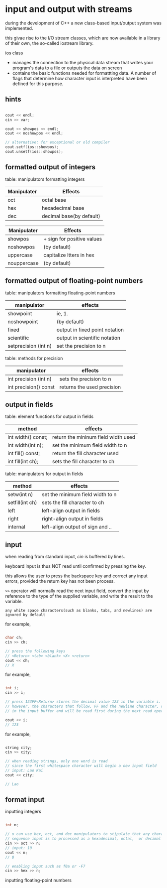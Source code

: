 # input and output with streams

during the development of C++ a new class-based input/output system was implemented.

this givae rise to the I/O stream classes, which are now available in a library of their own, the so-called iostream library.

ios class

- manages the connection to the physical data stream that writes your program's data to a file or outputs the data on screen
- contains the basic functions needed for formattting data. A number of flags that determine how character input is interpreted have been defined for this purpose.

## hints

```C++

cout << endl;
cin >> var;

cout << showpos << endl;
cout << noshowpos << endl;

// alternative: for exceptional or old compiler
cout.setf(ios::showpos);
cout.unsetf(ios::showpos);


```

## formatted output of integers

table: manipulators formatting integers

| Manipulater       | Effects                    |
|-------------------|----------------------------|
| oct               | octal base                 |
| hex               | hexadecimal base           |
| dec               | decimal base(by default)   |

| Manipulater       | Effects                    |
|-------------------|----------------------------|
| showpos           | + sign for positive values |
| noshowpos         | (by default)               |
| uppercase         | capitalize ltters in hex   |
| nouppercase       | (by default)               |

## formatted output of floating-point numbers

table: manipulators formatting floating-point numbers

| manipulator          | effects                           |
|----------------------|-----------------------------------|
| showpoint            | ie, 1.                            |
| noshowpoint          | (by default)                      |
| fixed                | output in fixed point notation    |
| scientific           | output in scientific notation     |
| setprecision (int n) | set the precision to n            |

table: methods for precision

| manipulator           | effects                           |
|-----------------------|-----------------------------------|
| int precision (int n) | sets the precision to n           |
| int precision() const | returns the used precision        |

## output in fields

table: element functions for output in fields

| method                | effects                             |
|-----------------------|-------------------------------------|
| int width() const;    | return the mininum field width used |
| int width(int n);     | set the minimum field width to n    |
| int fill() const;     | return the fill character used      |
| int fill(int ch);     | sets the fill character to ch       |

table: manipulators for output in fields

| method                | effects                             |
|-----------------------|-------------------------------------|
| setw(int n)           | set the minimum field width to n    |
| setfill(int ch)       | sets the fill character to ch       |
| left                  | left-align output in fields         |
| right                 | right-align output in fields        |
| internal              | left-align output of sign and ..    |


## input

when reading from standard input, *cin* is buffered by lines.

keyboard input is thus NOT read until confirmed by pressing the **<Return>** key.

this allows the user to press the backspace key and correct any input errors,
provided the return key has not been process.

`>>` operator will normally read the next input field, convert the input by reference to the type of the supplied variable, and write the result to the variable. 

```
any white space characters(such as blanks, tabs, and newlines) are ignored by default
```

for example,

```c++

char ch;
cin >> ch;

// press the following keys
// <Return> <tab> <blank> <X> <return>
cout << ch;
// X
```

for example,

```c++

int i;
cin >> i;

// press 123FF<Return> stores the decimal value 123 in the variable i.
// however, the characters that follow, FF and the newline character, remain
// in the input buffer and will be read first during the next read operation.

cout << i;
// 123

```

for example,

```c++

string city;
cin >> city;

// when reading strings, only one word is read 
// since the first whitespace character will begin a new input field
// input: Lao Kai
cout << city;

// Lao

```

## format input

inputting integers

```c++

int n;

// u can use hex, oct, and dec manipulators to stipulate that any character
// sequence input is to processed as a hexadecimal, octal,  or decimal number.
cin >> oct >> n;
// input: 10
cout << n;
// 8

// enabling input such as f0a or -F7
cin >> hex >> n;

```

inputting floating-point numbers

```c++


```